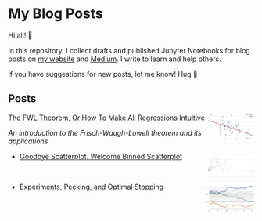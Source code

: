 # My Blog Posts

Hi all! 👋 

In this repository, I collect drafts and published Jupyter Notebooks for blog posts on [my website](https://matteocourthoud.github.io/) and [Medium](https://medium.com/@matteo.courthoud). I write to learn and help others.

If you have suggestions for new posts, let me know! Hug 🤗 

## Posts

[The FWL Theorem, Or How To Make All Regressions Intuitive](https://medium.com/p/59f801eb3299)<img align="right" width="100" src="covers/fwl.png">

*An introduction to the Frisch-Waugh-Lowell theorem and its applications*

- [Goodbye Scatterplot, Welcome Binned Scatterplot](https://medium.com/a928f67413e4)<img align="right" width="100" src="covers/binscatter.png">

<br>

- [Experiments, Peeking, and Optimal Stopping](https://medium.com/p/954506cec665)<img align="right" width="100" src="covers/optimal_stopping.png">



